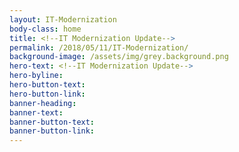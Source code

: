 ```yaml
---
layout: IT-Modernization
body-class: home
title: <!--IT Modernization Update-->
permalink: /2018/05/11/IT-Modernization/
background-image: /assets/img/grey.background.png
hero-text: <!--IT Modernization Update-->
hero-byline:
hero-button-text: 
hero-button-link: 
banner-heading: 
banner-text: 
banner-button-text: 
banner-button-link: 
---
```

